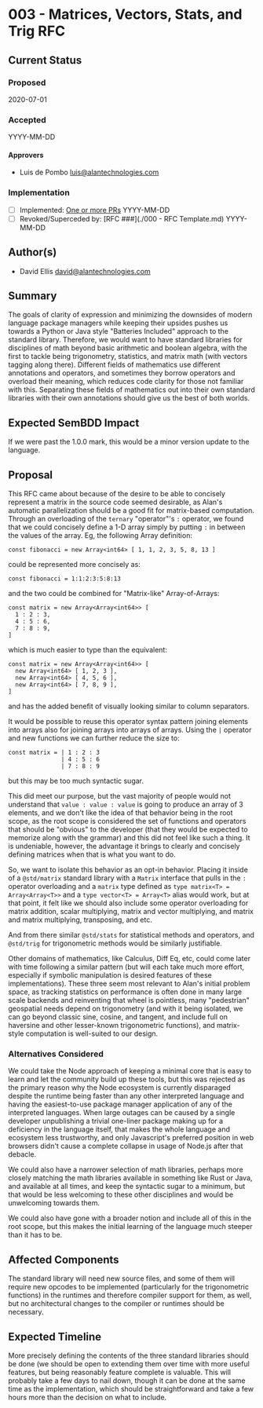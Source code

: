 # 003 - Matrices, Vectors, Stats, and Trig RFC

## Current Status

### Proposed

2020-07-01

### Accepted

YYYY-MM-DD

#### Approvers

- Luis de Pombo <luis@alantechnologies.com>

### Implementation

- [ ] Implemented: [One or more PRs](https://github.com/alantech/alan/some-pr-link-here) YYYY-MM-DD
- [ ] Revoked/Superceded by: [RFC ###](./000 - RFC Template.md) YYYY-MM-DD

## Author(s)

- David Ellis <david@alantechnologies.com>

## Summary

The goals of clarity of expression and minimizing the downsides of modern language package managers while keeping their upsides pushes us towards a Python or Java style "Batteries Included" approach to the standard library. Therefore, we would want to have standard libraries for disciplines of math beyond basic arithmetic and boolean algebra, with the first to tackle being trigonometry, statistics, and matrix math (with vectors tagging along there). Different fields of mathematics use different annotations and operators, and sometimes they borrow operators and overload their meaning, which reduces code clarity for those not familiar with this. Separating these fields of mathematics out into their own standard libraries with their own annotations should give us the best of both worlds.

## Expected SemBDD Impact

If we were past the 1.0.0 mark, this would be a minor version update to the language.

## Proposal

This RFC came about because of the desire to be able to concisely represent a matrix in the source code seemed desirable, as Alan's automatic parallelization should be a good fit for matrix-based computation. Through an overloading of the `ternary` "operator"'s `:` operator, we found that we could concisely define a 1-D array simply by putting `:` in between the values of the array. Eg, the following Array definition:

```ln
const fibonacci = new Array<int64> [ 1, 1, 2, 3, 5, 8, 13 ]
```

could be represented more concisely as:

```ln
const fibonacci = 1:1:2:3:5:8:13
```

and the two could be combined for "Matrix-like" Array-of-Arrays:

```ln
const matrix = new Array<Array<int64>> [
  1 : 2 : 3,
  4 : 5 : 6,
  7 : 8 : 9,
]
```

which is much easier to type than the equivalent:

```ln
const matrix = new Array<Array<int64>> [
  new Array<int64> [ 1, 2, 3 ],
  new Array<int64> [ 4, 5, 6 ],
  new Array<int64> [ 7, 8, 9 ],
]
```

and has the added benefit of visually looking similar to column separators.

It would be possible to reuse this operator syntax pattern joining elements into arrays also for joining arrays into arrays of arrays. Using the `|` operator and new functions we can further reduce the size to:

```ln
const matrix = | 1 : 2 : 3
               | 4 : 5 : 6
               | 7 : 8 : 9
```

but this may be too much syntactic sugar.

This did meet our purpose, but the vast majority of people would not understand that `value : value : value` is going to produce an array of 3 elements, and we don't like the idea of that behavior being in the root scope, as the root scope is considered the set of functions and operators that should be "obvious" to the developer (that they would be expected to memorize along with the grammar) and this did not feel like such a thing. It is undeniable, however, the advantage it brings to clearly and concisely defining matrices when that is what you want to do.

So, we want to isolate this behavior as an opt-in behavior. Placing it inside of a `@std/matrix` standard library with a `Matrix` interface that pulls in the `:` operator overloading and a `matrix` type defined as `type matrix<T> = Array<Array<T>>` and a `type vector<T> = Array<T>` alias would work, but at that point, it felt like we should also include some operator overloading for matrix addition, scalar multiplying, matrix and vector multiplying, and matrix and matrix multiplying, transposing, and etc.

And from there similar `@std/stats` for statistical methods and operators, and `@std/trig` for trigonometric methods would be similarly justifiable.

Other domains of mathematics, like Calculus, Diff Eq, etc, could come later with time following a similar pattern (but will each take much more effort, especially if symbolic manipulation is desired features of these implementations). These three seem most relevant to Alan's initial problem space, as tracking statistics on performance is often done in many large scale backends and reinventing that wheel is pointless, many "pedestrian" geospatial needs depend on trigonometry (and with it being isolated, we can go beyond classic sine, cosine, and tangent, and include full on haversine and other lesser-known trigonometric functions), and matrix-style computation is well-suited to our design.

### Alternatives Considered

We could take the Node approach of keeping a minimal core that is easy to learn and let the community build up these tools, but this was rejected as the primary reason why the Node ecosystem is currently disparaged despite the runtime being faster than any other interpreted language and having the easiest-to-use package manager application of any of the interpreted languages. When large outages can be caused by a single developer unpublishing a trivial one-liner package making up for a deficiency in the language itself, that makes the whole language and ecosystem less trustworthy, and only Javascript's preferred position in web browsers didn't cause a complete collapse in usage of Node.js after that debacle.

We could also have a narrower selection of math libraries, perhaps more closely matching the math libraries available in something like Rust or Java, and available at all times, and keep the syntactic sugar to a minimum, but that would be less welcoming to these other disciplines and would be unwelcoming towards them.

We could also have gone with a broader notion and include all of this in the root scope, but this makes the initial learning of the language much steeper than it has to be.

## Affected Components

The standard library will need new source files, and some of them will require new opcodes to be implemented (particularly for the trigonometric functions) in the runtimes and therefore compiler support for them, as well, but no architectural changes to the compiler or runtimes should be necessary.

## Expected Timeline

More precisely defining the contents of the three standard libraries should be done (we should be open to extending them over time with more useful features, but being reasonably feature complete is valuable. This will probably take a few days to nail down, though it can be done at the same time as the implementation, which should be straightforward and take a few hours more than the decision on what to include.
